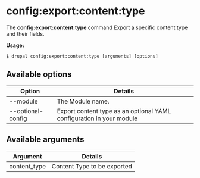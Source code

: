# config:export:content:type
The **config:export:content:type** command Export a specific content type and their fields.

**Usage:**
```
$ drupal config:export:content:type [arguments] [options] 
```

## Available options
Option | Details
-------|-------------
--module | The Module name.
--optional-config | Export content type as an optional YAML configuration in your module

## Available arguments
Argument | Details
---------|-------------
content_type | Content Type to be exported
